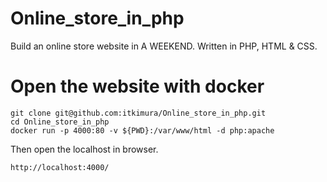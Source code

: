 # Online_store_in_php
Build an online store website in A WEEKEND. Written in PHP, HTML &amp; CSS.

# Open the website with docker
```
git clone git@github.com:itkimura/Online_store_in_php.git
cd Online_store_in_php
docker run -p 4000:80 -v ${PWD}:/var/www/html -d php:apache
```
Then open the localhost in browser.
```
http://localhost:4000/
```
